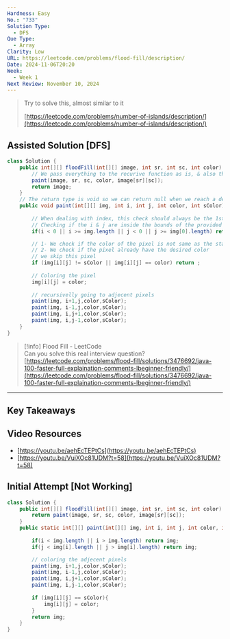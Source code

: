 ```yaml
---
Hardness: Easy
No.: "733"
Solution Type:
  - DFS
Que Type:
  - Array
Clarity: Low
URL: https://leetcode.com/problems/flood-fill/description/
Date: 2024-11-06T20:20
Week:
  - Week 1
Next Review: November 10, 2024
---
```

> Try to solve this, almost similar to it  
>   
> [https://leetcode.com/problems/number-of-islands/description/](https://leetcode.com/problems/number-of-islands/description/)

## Assisted Solution [DFS]

```Java
class Solution {
    public int[][] floodFill(int[][] image, int sr, int sc, int color) {
        // We pass everything to the recurive function as is, & also the color of the starting pixels
        paint(image, sr, sc, color, image[sr][sc]);
        return image;
    }
    // The return type is void so we can return null when we reach a dead end
    public void paint(int[][] img, int i, int j, int color, int sColor){
        
        // When dealing with index, this check should always be the 1st thing
        // Checking if the i & j are inside the bounds of the provided image[][]
        if(i < 0 || i >= img.length || j < 0 || j >= img[0].length) return ;

        // 1- We check if the color of the pixel is not same as the starting pixel color
        // 2- We check if the pixel already have the desired color
        // we skip this pixel
        if (img[i][j] != sColor || img[i][j] == color) return ;
        
        // Coloring the pixel
        img[i][j] = color;
        
        // recursivelly going to adjecent pixels
        paint(img, i+1,j,color,sColor);
        paint(img, i-1,j,color,sColor);
        paint(img, i,j+1,color,sColor);
        paint(img, i,j-1,color,sColor);
    }
}
```

> [!info] Flood Fill - LeetCode  
> Can you solve this real interview question?  
> [https://leetcode.com/problems/flood-fill/solutions/3476692/java-100-faster-full-explaination-comments-lbeginner-friendly/](https://leetcode.com/problems/flood-fill/solutions/3476692/java-100-faster-full-explaination-comments-lbeginner-friendly/)  

---

## Key Takeaways

## Video Resources

- [https://youtu.be/aehEcTEPtCs](https://youtu.be/aehEcTEPtCs)
- [https://youtu.be/VuiXOc81UDM?t=58](https://youtu.be/VuiXOc81UDM?t=58)

## Initial Attempt [Not Working]

```Java
class Solution {
    public int[][] floodFill(int[][] image, int sr, int sc, int color) {
        return paint(image, sr, sc, color, image[sr][sc]);
    }
    public static int[][] paint(int[][] img, int i, int j, int color, int sColor){
        
        if(i < img.length || i > img.length) return img;
        if(j < img[i].length || j > img[i].length) return img;

        // coloring the adjecent pixels
        paint(img, i+1,j,color,sColor);
        paint(img, i-1,j,color,sColor);
        paint(img, i,j+1,color,sColor);
        paint(img, i,j-1,color,sColor);
        
        if (img[i][j] == sColor){
            img[i][j] = color;
        }
        return img;
    }
}
```